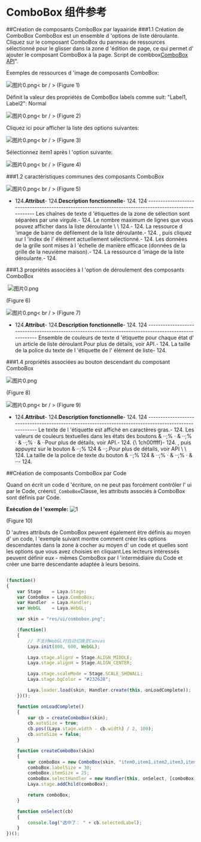 # ComboBox 组件参考



##Création de composants ComboBox par layaairide
###1.1 Création de ComboBox
ComboBox est un ensemble d 'options de liste déroulante.
Cliquez sur le composant ComboBox du panneau de ressources sélectionné pour le glisser dans la zone d 'édition de page, ce qui permet d' ajouter le composant ComboBox à la page.
Script de combbox[ComboBox API](http://layaair.ldc.layabox.com/api/index.html?category=Core&class=laya.ui.ComboBox)".

Exemples de ressources d 'image de composants ComboBox:

​![图片0.png](img/1.png)< br / >
(Figure 1)

Définit la valeur des propriétés de ComboBox labels comme suit: "Label1, Label2":
Normal

​![图片0.png](img/2.png)< br / >
(Figure 2)

Cliquez ici pour afficher la liste des options suivantes:

​![图片0.png](img/3.png)< br / >
(Figure 3)

Sélectionnez item1 après l 'option suivante:

​![图片0.png](img/4.png)< br / >
(Figure 4)



###1.2 caractéristiques communes des composants ComboBox

​![图片0.png](img/5.png)< br / >
(Figure 5)

- 124.**Attribut**- 124.**Description fonctionnelle**- 124.
124 -----------------------------------------------------------------------------------------------------
Les chaînes de texte d 'étiquettes de la zone de sélection sont séparées par une virgule.- 124.
Le nombre maximum de lignes que vous pouvez afficher dans la liste déroulante \ \ 124.- 124.
La ressource d 'image de barre de défilement de la liste déroulante.- 124.
, puis cliquez sur l 'index de l' élément actuellement sélectionné.- 124.
Les données de la grille sont mises à l 'échelle de manière efficace (données de la grille de la neuvième maison).- 124.
La ressource d 'image de la liste déroulante.- 124.



 



###1.3 propriétés associées à l 'option de déroulement des composants ComboBox

​        ![图片0.png](img/6.png)<br/>

(Figure 6)

​![图片0.png](img/7.png)< br / >
(Figure 7)

- 124.**Attribut**- 124.**Description fonctionnelle**- 124.
124 ------------------------------------------------------------------------------------------------------
Ensemble de couleurs de texte d 'étiquette pour chaque état d' un article de liste déroulant.Pour plus de détails, voir API.- 124.
La taille de la police du texte de l 'étiquette de l' élément de liste- 124.



 

 



###1.4 propriétés associées au bouton descendant du composant ComboBox

​![图片0.png](img/8.png)<br/>

(Figure 8)

​![图片0.png](img/9.png)< br / >
(Figure 9)

- 124.**Attribut**- 124.**Description fonctionnelle**- 124.
124 ------------------------------------------------------------------------------------------------------
Le texte de l 'étiquette est affiché en caractères gras.- 124.
Les valeurs de couleurs textuelles dans les états des boutons & ‧‧;% ‧ & ‧‧;% ‧ & ‧‧;% ‧ & ‧‧Pour plus de détails, voir API.- 124.
{\ 1ch00ffff}- 124.
, puis appuyez sur le bouton & ‧‧;% 124 & ‧‧;.Pour plus de détails, voir API \ \ 124.
La taille de la police de texte du bouton & ‧‧;% 124 & ‧‧;% ‧ & ‧‧;% ‧ & ‧‧- 124.



 



##Création de composants ComboBox par Code

Quand on écrit un code d 'écriture, on ne peut pas forcément contrôler l' ui par le Code, créer`UI_ComboBox`Classe, les attributs associés à ComboBox sont définis par Code.

**Exécution de l 'exemple:**
​![1](gif/1.gif)<br/>

(Figure 10)

D 'autres attributs de ComboBox peuvent également être définis au moyen d' un code, l 'exemple suivant montre comment créer les options descendantes dans la zone à cocher au moyen d' un code et quelles sont les options que vous avez choisies en cliquant.Les lecteurs intéressés peuvent définir eux - mêmes ComboBox par l 'intermédiaire du Code et créer une barre descendante adaptée à leurs besoins.


```javascript

(function()
{
	var Stage    = Laya.Stage;
	var ComboBox = Laya.ComboBox;
	var Handler  = Laya.Handler;
	var WebGL    = Laya.WebGL;

	var skin = "res/ui/combobox.png";

	(function()
	{
		// 不支持WebGL时自动切换至Canvas
		Laya.init(800, 600, WebGL);

		Laya.stage.alignV = Stage.ALIGN_MIDDLE;
		Laya.stage.alignH = Stage.ALIGN_CENTER;

		Laya.stage.scaleMode = Stage.SCALE_SHOWALL;
		Laya.stage.bgColor = "#232628";

		Laya.loader.load(skin, Handler.create(this, onLoadComplete));
	})();

	function onLoadComplete()
	{
		var cb = createComboBox(skin);
		cb.autoSize = true;
		cb.pos((Laya.stage.width - cb.width) / 2, 100);
		cb.autoSize = false;
	}

	function createComboBox(skin)
	{
		var comboBox = new ComboBox(skin, "item0,item1,item2,item3,item4,item5");
		comboBox.labelSize = 30;
		comboBox.itemSize = 25;
		comboBox.selectHandler = new Handler(this, onSelect, [comboBox]);
		Laya.stage.addChild(comboBox);

		return comboBox;
	}

	function onSelect(cb)
	{
		console.log("选中了： " + cb.selectedLabel);
	}
})();
```


